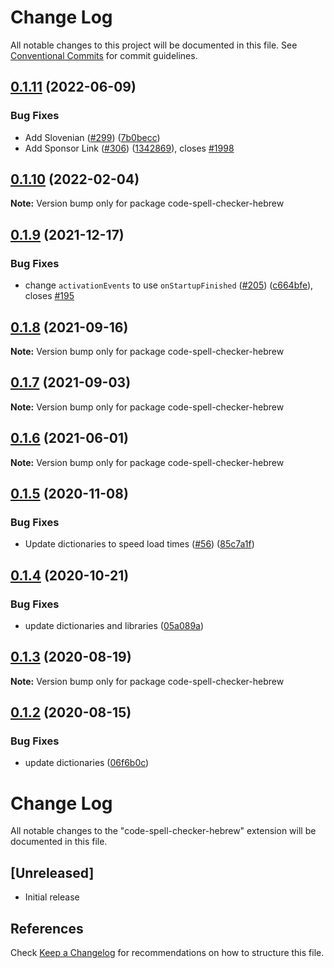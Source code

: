 # Change Log

All notable changes to this project will be documented in this file.
See [Conventional Commits](https://conventionalcommits.org) for commit guidelines.

## [0.1.11](https://github.com/streetsidesoftware/vscode-cspell-dict-extensions/compare/code-spell-checker-hebrew@0.1.10...code-spell-checker-hebrew@0.1.11) (2022-06-09)


### Bug Fixes

* Add Slovenian ([#299](https://github.com/streetsidesoftware/vscode-cspell-dict-extensions/issues/299)) ([7b0becc](https://github.com/streetsidesoftware/vscode-cspell-dict-extensions/commit/7b0becc910e11e674ad32be812aa5e138b005219))
* Add Sponsor Link ([#306](https://github.com/streetsidesoftware/vscode-cspell-dict-extensions/issues/306)) ([1342869](https://github.com/streetsidesoftware/vscode-cspell-dict-extensions/commit/13428699ee20f6b6a597dd2638d5633f2a53c9cf)), closes [#1998](https://github.com/streetsidesoftware/vscode-cspell-dict-extensions/issues/1998)





## [0.1.10](https://github.com/streetsidesoftware/vscode-cspell-dict-extensions/compare/code-spell-checker-hebrew@0.1.9...code-spell-checker-hebrew@0.1.10) (2022-02-04)

**Note:** Version bump only for package code-spell-checker-hebrew





## [0.1.9](https://github.com/streetsidesoftware/vscode-cspell-dict-extensions/compare/code-spell-checker-hebrew@0.1.8...code-spell-checker-hebrew@0.1.9) (2021-12-17)


### Bug Fixes

* change `activationEvents` to use `onStartupFinished` ([#205](https://github.com/streetsidesoftware/vscode-cspell-dict-extensions/issues/205)) ([c664bfe](https://github.com/streetsidesoftware/vscode-cspell-dict-extensions/commit/c664bfe88497c9eaf82aa5549734d99db9194001)), closes [#195](https://github.com/streetsidesoftware/vscode-cspell-dict-extensions/issues/195)





## [0.1.8](https://github.com/streetsidesoftware/vscode-cspell-dict-extensions/compare/code-spell-checker-hebrew@0.1.7...code-spell-checker-hebrew@0.1.8) (2021-09-16)

**Note:** Version bump only for package code-spell-checker-hebrew





## [0.1.7](https://github.com/streetsidesoftware/vscode-cspell-dict-extensions/compare/code-spell-checker-hebrew@0.1.6...code-spell-checker-hebrew@0.1.7) (2021-09-03)

**Note:** Version bump only for package code-spell-checker-hebrew





## [0.1.6](https://github.com/streetsidesoftware/vscode-cspell-dict-extensions/compare/code-spell-checker-hebrew@0.1.5...code-spell-checker-hebrew@0.1.6) (2021-06-01)

**Note:** Version bump only for package code-spell-checker-hebrew





## [0.1.5](https://github.com/streetsidesoftware/vscode-cspell-dict-extensions/compare/code-spell-checker-hebrew@0.1.4...code-spell-checker-hebrew@0.1.5) (2020-11-08)


### Bug Fixes

* Update dictionaries to speed load times ([#56](https://github.com/streetsidesoftware/vscode-cspell-dict-extensions/issues/56)) ([85c7a1f](https://github.com/streetsidesoftware/vscode-cspell-dict-extensions/commit/85c7a1f3363945594f6d86dbb7dae7f4c95a76e7))





## [0.1.4](https://github.com/streetsidesoftware/vscode-cspell-dict-extensions/compare/code-spell-checker-hebrew@0.1.3...code-spell-checker-hebrew@0.1.4) (2020-10-21)


### Bug Fixes

* update dictionaries and libraries ([05a089a](https://github.com/streetsidesoftware/vscode-cspell-dict-extensions/commit/05a089add3e0e3606ac1604df1539adfb272461f))





## [0.1.3](https://github.com/streetsidesoftware/vscode-cspell-dict-extensions/compare/code-spell-checker-hebrew@0.1.2...code-spell-checker-hebrew@0.1.3) (2020-08-19)

**Note:** Version bump only for package code-spell-checker-hebrew





## [0.1.2](https://github.com/streetsidesoftware/vscode-cspell-dict-extensions/compare/code-spell-checker-hebrew@0.1.1...code-spell-checker-hebrew@0.1.2) (2020-08-15)


### Bug Fixes

* update dictionaries ([06f6b0c](https://github.com/streetsidesoftware/vscode-cspell-dict-extensions/commit/06f6b0cd9c011d55de841aa75591422a18d8a8f6))





# Change Log
All notable changes to the "code-spell-checker-hebrew" extension will be documented in this file.

## [Unreleased]
- Initial release

## References
Check [Keep a Changelog](http://keepachangelog.com/) for recommendations on how to structure this file.
